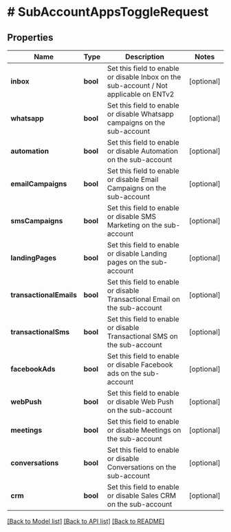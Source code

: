 # # SubAccountAppsToggleRequest

## Properties

Name | Type | Description | Notes
------------ | ------------- | ------------- | -------------
**inbox** | **bool** | Set this field to enable or disable Inbox on the sub-account / Not applicable on ENTv2 | [optional]
**whatsapp** | **bool** | Set this field to enable or disable Whatsapp campaigns on the sub-account | [optional]
**automation** | **bool** | Set this field to enable or disable Automation on the sub-account | [optional]
**emailCampaigns** | **bool** | Set this field to enable or disable Email Campaigns on the sub-account | [optional]
**smsCampaigns** | **bool** | Set this field to enable or disable SMS Marketing on the sub-account | [optional]
**landingPages** | **bool** | Set this field to enable or disable Landing pages on the sub-account | [optional]
**transactionalEmails** | **bool** | Set this field to enable or disable Transactional Email on the sub-account | [optional]
**transactionalSms** | **bool** | Set this field to enable or disable Transactional SMS on the sub-account | [optional]
**facebookAds** | **bool** | Set this field to enable or disable Facebook ads on the sub-account | [optional]
**webPush** | **bool** | Set this field to enable or disable Web Push on the sub-account | [optional]
**meetings** | **bool** | Set this field to enable or disable Meetings on the sub-account | [optional]
**conversations** | **bool** | Set this field to enable or disable Conversations on the sub-account | [optional]
**crm** | **bool** | Set this field to enable or disable Sales CRM on the sub-account | [optional]

[[Back to Model list]](../../README.md#models) [[Back to API list]](../../README.md#endpoints) [[Back to README]](../../README.md)
